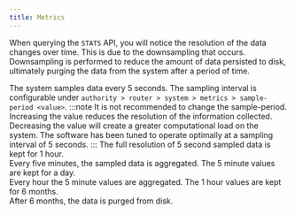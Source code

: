 ```yaml
---
title: Metrics
---
```

When querying the `STATS` API, you will notice the resolution of the data changes over time.  This is due to the downsampling that occurs.  Downsampling is performed to reduce the amount of data persisted to disk, ultimately purging the data from the system after a period of time.

The system samples data every 5 seconds.  The sampling interval is configurable under `authority > router > system > metrics > sample-period <value>`.
:::note
It is not recommended to change the sample-period.  Increasing the value reduces the resolution of the information collected.  Decreasing the value will create a greater computational load on the system. The software has been tuned to operate optimally at a sampling interval of 5 seconds.
:::
The full resolution of 5 second sampled data is kept for 1 hour.<br/>
Every five minutes, the sampled data is aggregated.  The 5 minute values are kept for a day.<br/>
Every hour the 5 minute values are aggregated.  The 1 hour values are kept for 6 months.<br/>
After 6 months, the data is purged from disk.<br/>